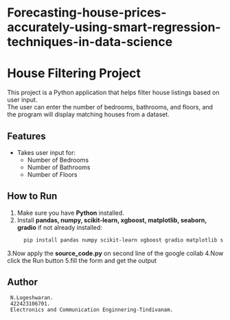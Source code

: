 # Forecasting-house-prices-accurately-using-smart-regression-techniques-in-data-science
# House Filtering Project

This project is a Python application that helps filter house listings based on user input.  
The user can enter the number of bedrooms, bathrooms, and floors, and the program will display matching houses from a dataset.

## Features
- Takes user input for:
  - Number of Bedrooms
  - Number of Bathrooms
  - Number of Floors

## How to Run
1. Make sure you have **Python** installed.
2. Install **pandas, numpy, scikit-learn, xgboost, matplotlib, seaborn, gradio** if not already installed:
   ```bash
     pip install pandas numpy scikit-learn xgboost gradio matplotlib seaborn
3.Now apply the **source_code.py** on second line of the google collab
4.Now click the Run button
5.fill the form and get the output



## Author  
     N.Logeshwaran. 
     422423106701.
     Electronics and Communication Enginnering-Tindivanam.
